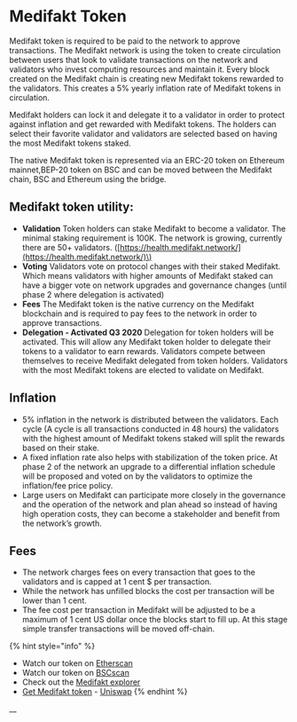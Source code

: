 # Medifakt Token

Medifakt token is required to be paid to the network to approve transactions. The Medifakt network is using the token to create circulation between users that look to validate transactions on the network and validators who invest computing resources and maintain it. Every block created on the Medifakt chain is creating new Medifakt tokens rewarded to the validators. This creates a 5% yearly inflation rate of Medifakt tokens in circulation.

Medifakt holders can lock it and delegate it to a validator in order to protect against inflation and get rewarded with Medifakt tokens. The holders can select their favorite validator and validators are selected based on having the most Medifakt tokens staked.

The native Medifakt token is represented via an ERC-20 token on Ethereum mainnet,BEP-20 token on BSC and can be moved between the Medifakt chain, BSC and Ethereum using the bridge.

## Medifakt token utility:

* **Validation** Token holders can stake Medifakt to become a validator. The minimal staking requirement is 100K. The network is growing, currently there are 50+ validators. \([https://health.medifakt.network/](https://health.medifakt.network/)\)
* **Voting** Validators vote on protocol changes with their staked Medifakt. Which means validators with higher amounts of Medifakt staked can have a bigger vote on network upgrades and governance changes \(until phase 2 where delegation is activated\)
* **Fees** The Medifakt token is the native currency on the Medifakt blockchain and is required to pay fees to the network in order to approve transactions.
* **Delegation - Activated Q3 2020** Delegation for token holders will be activated. This will allow any Medifakt token holder to delegate their tokens to a validator to earn rewards. Validators compete between themselves to receive Medifakt delegated from token holders. Validators with the most Medifakt tokens are elected to validate on Medifakt.

## **Inflation**

* 5% inflation in the network is distributed between the validators. Each cycle \(A cycle is all transactions conducted in 48 hours\) the validators with the highest amount of Medifakt tokens staked will split the rewards based on their stake.
* A fixed inflation rate also helps with stabilization of the token price. At phase 2 of the network an upgrade to a differential inflation schedule will be proposed and voted on by the validators to optimize the inflation/fee price policy. 
* Large users on Medifakt can participate more closely in the governance and the operation of the network and plan ahead so instead of having high operation costs, they can become a stakeholder and benefit from the network’s growth. 

## **Fees**

* The network charges fees on every transaction that goes to the validators and is capped at 1 cent $ per transaction.
* While the network has unfilled blocks the cost per transaction will be lower than 1 cent. 
* The fee cost per transaction in Medifakt will be adjusted to be a maximum of 1 cent US dollar once the blocks start to fill up. At this stage simple transfer transactions will be moved off-chain.

{% hint style="info" %}
* Watch our token on [Etherscan](https://etherscan.io/token/0x970b9bb2c0444f5e81e9d0efb84c8ccdcdcaf84d)
* Watch our token on [BSCscan](https://bscscan.com/token/0x5857c96dae9cf8511b08cb07f85753c472d36ea3)
* Check out the [Medifakt explorer](https://explorer.medifakt.network/)
* [Get Medifakt token](https://uniswap.exchange/swap/0x970B9bB2C0444F5E81e9d0eFb84C8ccdcdcAf84d) - [Uniswap](https://uniswap.exchange/swap?outputCurrency=0x970B9bB2C0444F5E81e9d0eFb84C8ccdcdcAf84d)
{% endhint %}

\_\_

